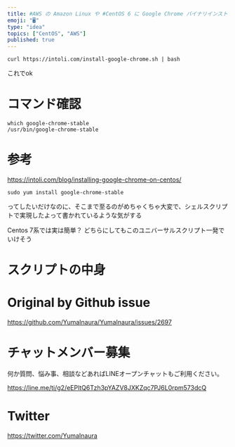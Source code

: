 ```yaml
---
title: #AWS の Amazon Linux や #CentOS 6 に Google Chrome バイナリインストールするには外部のユニバーサ
emoji: "🖥"
type: "idea"
topics: ["CentOS", "AWS"]
published: true
---
```


```
curl https://intoli.com/install-google-chrome.sh | bash
```

これでok

# コマンド確認

```
which google-chrome-stable
/usr/bin/google-chrome-stable
```

# 参考

https://intoli.com/blog/installing-google-chrome-on-centos/

```
sudo yum install google-chrome-stable
```

ってしたいだけなのに、そこまで至るのがめちゃくちゃ大変で、シェルスクリプトで実現したよって書かれているような気がする

Centos 7系では実は簡単？ どちらにしてもこのユニバーサルスクリプト一発でいけそう


# スクリプトの中身



# Original by Github issue

https://github.com/YumaInaura/YumaInaura/issues/2697








<!-- Update From Qiita API -->

# チャットメンバー募集


何か質問、悩み事、相談などあればLINEオープンチャットもご利用ください。

https://line.me/ti/g2/eEPltQ6Tzh3pYAZV8JXKZqc7PJ6L0rpm573dcQ





# Twitter


https://twitter.com/YumaInaura


<!-- Update From Qiita API -->


